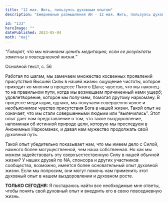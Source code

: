 ```yaml
---
title: "12 мая. Жить, пользуясь духовным опытом"
description: "Ежедневные размышления АН - 12 мая. Жить, пользуясь духовным опытом"

id: "133"
heroImage: ""
datePublished: 2023-05-04
moth: "maj"
---
```


_“Говорят, что мы начинаем ценить медитацию, если ее результаты заметны в
повседневной жизни.”_

Основной текст, с. 56

Работая по шагам, мы замечаем множество косвенных проявлений присутствия
Высшей Силы в нашей жизни: ощущение чистоты, которое приходит ко многим в
процессе Пятого Шага; чувство, что мы наконец-то на правильном пути, когда мы
возмещаем причиненный нами ущерб; удовлетворение, которое мы получаем, помогая
другому наркоману. В процессе медитации, однако, мы получаем совершенно явное
и _необъяснимое_ чувство присутствия Бога в нашей жизни. Такой опыт не
означает, что мы стали совершенными людьми или “вылечились”. Этот опыт дает
нам представление о том, что такое выздоровление, напоминая об истинной
природе цели, которую мы преследуем в Анонимных Наркоманах, и давая нам
мужество продолжать свой духовный путь.

Такой опыт убедительно показывает нам, что мы имеем дело с Силой, намного
более могущественной, чем наша собственная. Но как мы можем задействовать эту
сверхъестественную Силу в нашей обычной жизни? У наших друзей по NA, спонсора
и других участников сообщества, возможно, имеется более основательный опыт
духовной жизни. Если мы попросим, они могут помочь нам применить этот духовный
опыт в нашем выздоровлении и духовном росте.

**ТОЛЬКО СЕГОДНЯ:** Я постараюсь найти все необходимые мне ответы, чтобы
понять свой духовный опыт и внедрить его в свою повседневную жизнь.
